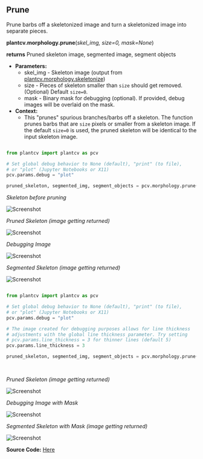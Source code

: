 ## Prune

Prune barbs off a skeletonized image and turn a skeletonized image into separate pieces. 

**plantcv.morphology.prune**(*skel_img, size=0, mask=None*)

**returns** Pruned skeleton image, segmented image, segment objects

- **Parameters:**
    - skel_img - Skeleton image (output from [plantcv.morphology.skeletonize](skeletonize.md))
    - size - Pieces of skeleton smaller than `size` should get removed.(Optional) Default `size=0`. 
    - mask - Binary mask for debugging (optional). If provided, debug images will be overlaid on the mask.
- **Context:**
    - This "prunes" spurious branches/barbs off a skeleton. The function prunes barbs that are `size` 
    pixels or smaller from a skeleton image. If the default `size=0` is
    used, the pruned skeleton will be identical to the input skeleton image. 


```python

from plantcv import plantcv as pcv

# Set global debug behavior to None (default), "print" (to file), 
# or "plot" (Jupyter Notebooks or X11)
pcv.params.debug = "plot"

pruned_skeleton, segmented_img, segment_objects = pcv.morphology.prune(skel_img=skeleton, size=70)

```

*Skeleton before pruning*

![Screenshot](img/documentation_images/prune/skeleton_img.jpg)

*Pruned Skeleton (image getting returned)*

![Screenshot](img/documentation_images/prune/pruned_skeleton_img.jpg)

*Debugging Image*

![Screenshot](img/documentation_images/prune/pruned_debug_img.jpg)

*Segmented Skeleton (image getting returned)*

![Screenshot](img/documentation_images/prune/pruned_segmented_img.jpg)

```python

from plantcv import plantcv as pcv

# Set global debug behavior to None (default), "print" (to file), 
# or "plot" (Jupyter Notebooks or X11)
pcv.params.debug = "plot"

# The image created for debugging purposes allows for line thickness 
# adjustments with the global line thickness parameter. Try setting 
# pcv.params.line_thickness = 3 for thinner lines (default 5)
pcv.params.line_thickness = 3 

pruned_skeleton, segmented_img, segment_objects = pcv.morphology.prune(skel_img=skeleton, 
                                                                       size=70, 
                                                                       mask=plant_mask)

```

*Pruned Skeleton (image getting returned)*

![Screenshot](img/documentation_images/prune/pruned_skeleton_img.jpg)

*Debugging Image with Mask*

![Screenshot](img/documentation_images/prune/pruned_debug_img_mask.jpg)

*Segmented Skeleton with Mask (image getting returned)*

![Screenshot](img/documentation_images/prune/pruned_segmented_img_mask.jpg)

**Source Code:** [Here](https://github.com/danforthcenter/plantcv/blob/main/plantcv/plantcv/morphology/prune.py)
